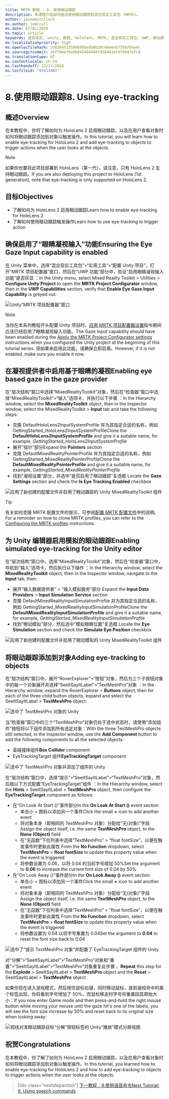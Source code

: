 ```yaml
---
title: MRTK 教程 - 8. 使用眼动跟踪
description: 本课程介绍如何结合使用眼动跟踪和混合现实工具包 (MRTK)。
author: jessemcculloch
ms.author: jemccull
ms.date: 07/01/2020
ms.topic: article
keywords: 混合现实, unity, 教程, hololens, MRTK, 混合现实工具包, UWP, 眼动跟踪
ms.localizationpriority: high
ms.openlocfilehash: 538204513589b96bedb8b20c46eee5735b764a4c
ms.sourcegitcommit: 2bf79eef6a9b845494484f458443ef4f89d7efc0
ms.translationtype: HT
ms.contentlocale: zh-CN
ms.lasthandoff: 12/17/2020
ms.locfileid: "97613481"
---
```

# <a name="8-using-eye-tracking"></a><span data-ttu-id="c4cb8-105">8.使用眼动跟踪</span><span class="sxs-lookup"><span data-stu-id="c4cb8-105">8. Using eye-tracking</span></span>

## <a name="overview"></a><span data-ttu-id="c4cb8-106">概述</span><span class="sxs-lookup"><span data-stu-id="c4cb8-106">Overview</span></span>

<span data-ttu-id="c4cb8-107">在本教程中，你将了解如何为 HoloLens 2 启用眼动跟踪，以及在用户查看对象时如何将眼动跟踪添加到对象以触发操作。</span><span class="sxs-lookup"><span data-stu-id="c4cb8-107">In this tutorial, you will learn how to enable eye-tracking for HoloLens 2 and add eye-tracking to objects to trigger actions when the user looks at the objects.</span></span>

> [!NOTE]
> <span data-ttu-id="c4cb8-108">如果你也要将此项目部署到 HoloLens（第一代），请注意，只有 HoloLens 2 支持眼动跟踪。</span><span class="sxs-lookup"><span data-stu-id="c4cb8-108">If you are also deploying this project to HoloLens (1st generation), note that eye-tracking is only supported on HoloLens 2.</span></span>

## <a name="objectives"></a><span data-ttu-id="c4cb8-109">目标</span><span class="sxs-lookup"><span data-stu-id="c4cb8-109">Objectives</span></span>

* <span data-ttu-id="c4cb8-110">了解如何为 HoleLens 2 启用眼动跟踪</span><span class="sxs-lookup"><span data-stu-id="c4cb8-110">Learn how to enable eye-tracking for HoleLens 2</span></span>
* <span data-ttu-id="c4cb8-111">了解如何使用眼动跟踪触发操作</span><span class="sxs-lookup"><span data-stu-id="c4cb8-111">Learn how to use eye-tracking to trigger action</span></span>

## <a name="ensuring-the-eye-gaze-input-capability-is-enabled"></a><span data-ttu-id="c4cb8-112">确保启用了“眼睛凝视输入”功能</span><span class="sxs-lookup"><span data-stu-id="c4cb8-112">Ensuring the Eye Gaze Input capability is enabled</span></span>

<span data-ttu-id="c4cb8-113">在 Unity 菜单中，选择“混合现实工具包”>“实用工具”>“配置 Unity 项目”，打开“MRTK 项目配置器”窗口，然后在“UWP 功能”部分中，验证“启用眼睛凝视输入功能”是否灰显   ：</span><span class="sxs-lookup"><span data-stu-id="c4cb8-113">In the Unity menu, select Mixed Reality Toolkit > Utilities > **Configure Unity Project** to open the **MRTK Project Configurator** window, then in the **UWP Capabilities** section, verify that **Enable Eye Gaze Input Capability** is greyed out:</span></span>

![Unity“MRTK 项目配置器”窗口](images/mr-learning-base/base-08-section1-step1-1.png)

> [!NOTE]
> <span data-ttu-id="c4cb8-115">当你在本系列教程开头配置 Unity 项目时，[应用 MRTK 项目配置器设置](mr-learning-base-02.md#1-apply-the-mrtk-project-configurator-settings)指令期间应该已经启用了眼睛凝视输入功能。</span><span class="sxs-lookup"><span data-stu-id="c4cb8-115">The Gaze Input capability should have been enabled during the [Apply the MRTK Project Configurator settings](mr-learning-base-02.md#1-apply-the-mrtk-project-configurator-settings) instructions when you configured the Unity project at the beginning of this tutorial series.</span></span> <span data-ttu-id="c4cb8-116">但如果未启用此功能，请确保立即启用。</span><span class="sxs-lookup"><span data-stu-id="c4cb8-116">However, if it is not enabled, make sure you enable it now.</span></span>

## <a name="enabling-eye-based-gaze-in-the-gaze-provider"></a><span data-ttu-id="c4cb8-117">在凝视提供者中启用基于眼睛的凝视</span><span class="sxs-lookup"><span data-stu-id="c4cb8-117">Enabling eye based gaze in the gaze provider</span></span>

<span data-ttu-id="c4cb8-118">在“层次结构”窗口中选择“MixedRealityToolkit”对象，然后在“检查器”窗口中选择“MixedRealityToolkit”>“输入”选项卡，并执行以下步骤 ：</span><span class="sxs-lookup"><span data-stu-id="c4cb8-118">In the Hierarchy window, select the **MixedRealityToolkit** object, then in the Inspector window, select the MixedRealityToolkit > **Input** tab and take the following steps:</span></span>

* <span data-ttu-id="c4cb8-119">克隆 DefaultHoloLens2InputSystemProfile 并为其指定合适的名称，例如 GettingStarted_HoloLens2InputSystemProfile</span><span class="sxs-lookup"><span data-stu-id="c4cb8-119">Clone the **DefaultHoloLens2InputSystemProfile** and give it a suitable name, for example, _GettingStarted_HoloLens2InputSystemProfile_</span></span>
* <span data-ttu-id="c4cb8-120">展开“指针”部分</span><span class="sxs-lookup"><span data-stu-id="c4cb8-120">Expand the **Pointers** section</span></span>
* <span data-ttu-id="c4cb8-121">克隆 DefaultMixedRealityPointerProfile 并为其指定合适的名称，例如 GettingStarted_MixedRealityPointerProfile</span><span class="sxs-lookup"><span data-stu-id="c4cb8-121">Clone the **DefaultMixedRealityPointerProfile** and give it a suitable name, for example, _GettingStarted_MixedRealityPointerProfile_</span></span>
* <span data-ttu-id="c4cb8-122">找到“凝视设置”部分，并选中“是否启用了眼动跟踪”复选框 </span><span class="sxs-lookup"><span data-stu-id="c4cb8-122">Locate the **Gaze Settings** section and check the **Is Eye Tracking Enabled** checkbox</span></span>

![应用了新创建的配置文件并启用了眼动跟踪的 Unity MixedRealityToolkit 组件](images/mr-learning-base/base-08-section2-step1-1.png)

> [!TIP]
> <span data-ttu-id="c4cb8-124">有关如何克隆 MRTK 配置文件的提示，可参阅[配置 MRTK 配置文件](mr-learning-base-03.md)中的说明。</span><span class="sxs-lookup"><span data-stu-id="c4cb8-124">For a reminder on how to clone MRTK profiles, you can refer to the [Configuring the MRTK profiles](mr-learning-base-03.md) instructions.</span></span>

## <a name="enabling-simulated-eye-tracking-for-the-unity-editor"></a><span data-ttu-id="c4cb8-125">为 Unity 编辑器启用模拟的眼动跟踪</span><span class="sxs-lookup"><span data-stu-id="c4cb8-125">Enabling simulated eye-tracking for the Unity editor</span></span>

<span data-ttu-id="c4cb8-126">在“层次结构”窗口中，选择“MixedRealityToolkit”对象，然后在“检查器”窗口中，导航到“输入”选项卡，然后执行以下操作 ：</span><span class="sxs-lookup"><span data-stu-id="c4cb8-126">In the Hierarchy window, select the **MixedRealityToolkit** object, then in the Inspector window, navigate to the **Input** tab, then:</span></span>

* <span data-ttu-id="c4cb8-127">展开“输入数据提供者” > “输入模拟服务”部分 </span><span class="sxs-lookup"><span data-stu-id="c4cb8-127">Expand the **Input Data Providers** > **Input Simulation Service** section</span></span>
* <span data-ttu-id="c4cb8-128">克隆 DefaultMixedRealityInputSimulationProfile 并为其指定合适的名称，例如 GettingStarted_MixedRealityInputSimulationProfile</span><span class="sxs-lookup"><span data-stu-id="c4cb8-128">Clone the **DefaultMixedRealityInputSimulationProfile** and give it a suitable name, for example, _GettingStarted_MixedRealityInputSimulationProfile_</span></span>
* <span data-ttu-id="c4cb8-129">找到“眼动模拟”部分，然后选中“模拟眼睛位置”复选框 </span><span class="sxs-lookup"><span data-stu-id="c4cb8-129">Locate the **Eye Simulation** section and check the **Simulate Eye Position** checkbox</span></span>

![应用了新创建的配置文件并启用了眼动模拟的 Unity MixedRealityToolkit 组件](images/mr-learning-base/base-08-section3-step1-1.png)

## <a name="adding-eye-tracking-to-objects"></a><span data-ttu-id="c4cb8-131">将眼动跟踪添加到对象</span><span class="sxs-lookup"><span data-stu-id="c4cb8-131">Adding eye-tracking to objects</span></span>

<span data-ttu-id="c4cb8-132">在“层次结构”窗口中，展开“RoverExplorer”>“按钮”对象，然后为三个子按钮对象中的每一个对象展开并选择“SeeItSayItLabel”>“TextMeshPro”对象 ：</span><span class="sxs-lookup"><span data-stu-id="c4cb8-132">In the Hierarchy window, expand the RoverExplorer > **Buttons** object, then for each of the three child button objects, expand and select the SeeItSayItLabel > **TextMeshPro** object:</span></span>

![选中了 TextMeshPro 对象的 Unity](images/mr-learning-base/base-08-section4-step1-1.png)

<span data-ttu-id="c4cb8-134">当“检查器”窗口中的三个“TextMeshPro”对象仍处于选中状态时，请使用“添加组件”按钮将以下组件添加到所有选定对象：</span><span class="sxs-lookup"><span data-stu-id="c4cb8-134">With the three TextMeshPro objects still selected, in the Inspector window, use the **Add Component** button to add the following components to all the selected objects:</span></span>

* <span data-ttu-id="c4cb8-135">盒碰撞体组件</span><span class="sxs-lookup"><span data-stu-id="c4cb8-135">**Box Collider** component</span></span>
* <span data-ttu-id="c4cb8-136">EyeTrackingTarget 组件</span><span class="sxs-lookup"><span data-stu-id="c4cb8-136">**EyeTrackingTarget** component</span></span>

![选中了 TextMeshPro 对象并添加了组件的 Unity](images/mr-learning-base/base-08-section4-step1-2.png)

<span data-ttu-id="c4cb8-138">在“层次结构”窗口中，选择“提示”>“SeeItSayItLabel”>“TextMeshPro”对象，然后按以下方式配置“EyeTrackingTarget”组件  ：</span><span class="sxs-lookup"><span data-stu-id="c4cb8-138">In the Hierarchy window, select the **Hints** > SeeItSayItLabel > **TextMeshPro** object, then configure the **EyeTrackingTarget** component as follows:</span></span>

* <span data-ttu-id="c4cb8-139">在“On Look At Start ()”事件部分</span><span class="sxs-lookup"><span data-stu-id="c4cb8-139">In the **On Look At Start ()** event section</span></span>
  * <span data-ttu-id="c4cb8-140">单击小 + 图标以添加另一个事件</span><span class="sxs-lookup"><span data-stu-id="c4cb8-140">Click the small **+** icon to add another event</span></span>
  * <span data-ttu-id="c4cb8-141">将对象本身（即相同的 TextMeshPro 对象）分配给“无(对象)”字段 </span><span class="sxs-lookup"><span data-stu-id="c4cb8-141">Assign the object itself, i.e. the same **TextMeshPro** object, to the **None (Object)** field</span></span>
  * <span data-ttu-id="c4cb8-142">在“无函数”下拉列表中选择“TextMeshPro” > “float fontSize”，以便在触发事件时更新此属性  </span><span class="sxs-lookup"><span data-stu-id="c4cb8-142">From the **No Function** dropdown, select **TextMeshPro** > **float fontSize** to update this property value when the event is triggered</span></span>
  * <span data-ttu-id="c4cb8-143">将参数设置为 0.06，以将 0.04 的当前字号增加 50%</span><span class="sxs-lookup"><span data-stu-id="c4cb8-143">Set the argument to **0.06** to increase the current font size of 0.04 by 50%</span></span>
* <span data-ttu-id="c4cb8-144">在“On Look Away ()”事件部分</span><span class="sxs-lookup"><span data-stu-id="c4cb8-144">In the **On Look Away ()** event section</span></span>
  * <span data-ttu-id="c4cb8-145">单击小 + 图标以添加另一个事件</span><span class="sxs-lookup"><span data-stu-id="c4cb8-145">Click the small **+** icon to add another event</span></span>
  * <span data-ttu-id="c4cb8-146">将对象本身（即相同的 TextMeshPro 对象）分配给“无(对象)”字段 </span><span class="sxs-lookup"><span data-stu-id="c4cb8-146">Assign the object itself, i.e. the same **TextMeshPro** object, to the **None (Object)** field</span></span>
  * <span data-ttu-id="c4cb8-147">在“无函数”下拉列表中选择“TextMeshPro” > “float fontSize”，以便在触发事件时更新此属性  </span><span class="sxs-lookup"><span data-stu-id="c4cb8-147">From the **No Function** dropdown, select **TextMeshPro** > **float fontSize** to update this property value when the event is triggered</span></span>
  * <span data-ttu-id="c4cb8-148">将参数设置为 0.04 以将字号重置为 0.04</span><span class="sxs-lookup"><span data-stu-id="c4cb8-148">Set the argument to **0.04** to reset the font size back to 0.04</span></span>

![选中了“提示 TextMeshPro 对象”并配置了 EyeTrackingTarget 组件的 Unity](images/mr-learning-base/base-08-section4-step1-3.png)

<span data-ttu-id="c4cb8-150">对“分解”>“SeeItSayItLabel”>“TextMeshPro”对象和“重置”>“SeeItSayItLabel”>“TextMeshPro”对象重复此步骤    。</span><span class="sxs-lookup"><span data-stu-id="c4cb8-150">**Repeat** this step for the **Explode** > SeeItSayItLabel > **TextMeshPro** object and the **Reset** > SeeItSayItLabel > **TextMeshPro** object.</span></span>

<span data-ttu-id="c4cb8-151">如果你现在进入游戏模式，然后按住鼠标右键，同时移动鼠标，直到凝视命中的某个标签出现，你将看到字号增加了 50%，而鼠标移走时字号将重置回其原始大小：</span><span class="sxs-lookup"><span data-stu-id="c4cb8-151">If you now enter Game mode and then press-and-hold the right mouse button while moving your mouse until the gaze hit's one of the labels, you will see the font size increase by 50% and reset back to its original size when looking away:</span></span>

![视线对准眼动跟踪目标“分解”按钮标签的 Unity“播放”模式分屏视图](images/mr-learning-base/base-08-section4-step1-4.png)

## <a name="congratulations"></a><span data-ttu-id="c4cb8-153">祝贺</span><span class="sxs-lookup"><span data-stu-id="c4cb8-153">Congratulations</span></span>

<span data-ttu-id="c4cb8-154">在本教程中，你了解了如何为 HoloLens 2 启用眼动跟踪，以及在用户查看对象时如何将眼动跟踪添加到对象以触发操作。</span><span class="sxs-lookup"><span data-stu-id="c4cb8-154">In this tutorial, you learned how to enable eye-tracking for HoloLens 2 and how to add eye-tracking to objects to trigger actions when the user looks at the objects.</span></span>

> [!div class="nextstepaction"]
> [<span data-ttu-id="c4cb8-155">下一教程：9.使用语音命令</span><span class="sxs-lookup"><span data-stu-id="c4cb8-155">Next Tutorial: 9. Using speech commands</span></span>](mr-learning-base-09.md)